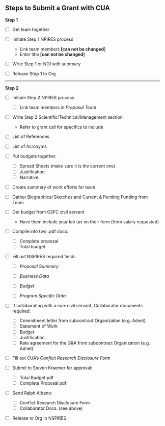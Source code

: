 **Steps to Submit a Grant with CUA**
-------------------------------------
__Step 1__

- [ ] Get team together

- [ ] Initiate Step 1 NPIRES process 
	- Link team members **[can not be changed]**
	- Enter title **[can not be changed]**

- [ ] Write Step 1 or NOI with summary

- [ ] Release Step 1 to Org

-------------------------------------
__Step 2__

- [ ] Initiate Step 2 NPIRES process
	- [ ] Link team members in *Proposal Team*


- [ ] Write Step 2 Scientific/Technical/Management section
	- Refer to grant call for specifics to include

- [ ] List of References  

- [ ] List of Acronyms 

- [ ] Put budgets together:
	- [ ] Spread Sheets (make sure it is the current one)
	- [ ] Justification
	- [ ] Narrative

- [ ] Create summary of work efforts for team.

- [ ] Gather Biographical Sketches and Current & Pending Funding from Team

- [ ] Get budget from GSFC civil servant
	- Have them include your lab tax on their form (from salary requested)

- [ ] Compile into two .pdf docs:
    - [ ] Complete proposal  
    - [ ] Total budget

- [ ] Fill out NSPIRES required fields
	- [ ] *Proposal Summary*
	- [ ] *Business Data*
	- [ ] *Budget*
	- [ ] *Program Specific Data*
	

- [ ] If collaborating with a non-civil servant, Collaborator documents required:
	- [ ] Commitment letter from subcontract Organization (e.g. Adnet)
	- [ ] Statement of Work 
	- [ ] Budget
	- [ ] Justification
	- [ ] Rate agreement for the G&A from subcontract Organization (e.g. Adnet)

- [ ] Fill out CUA’s *Conflict Research Disclosure Form*
 
- [ ] Submit to Steven Kraemer for approval:
	- [ ] Total Budget pdf
	- [ ] Complete Proposal pdf

- [ ] Send Ralph Albano:
	- [ ] Conflict Research Disclosure Form
	- [ ] Collaborator Docs. (see above)

- [ ] Release to Org in NSPIRES
